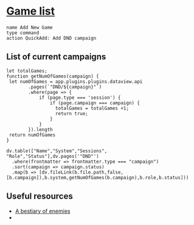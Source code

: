 # [Game list](Game%20list.md)

```button
name Add New Game
type command
action QuickAdd: Add DND campaign
```

## List of current campaigns

```dataviewjs
let totalGames;
function getNumOfGames(campaign) {
 let numOfGames = app.plugins.plugins.dataview.api
        .pages(`"DND/${campaign}"`)
        .where(page => {
            if (page.type === 'session') {
                if (page.campaign === campaign) {
                  totalGames = totalGames +1;
                  return true;
                }
            }
        }).length
 return numOfGames
}

dv.table(["Name","System","Sessions", "Role","Status"],dv.pages('"DND"')
  .where(frontmatter => frontmatter.type === "campaign")
  .sort(campaign => campaign.status)
  .map(b => [dv.fileLink(b.file.path,false,[b.campaign]),b.system,getNumOfGames(b.campaign),b.role,b.status]))
```

## Useful resources

- [A bestiary of enemies](https://dr-eigenvalue.github.io/bestiary/)
-
